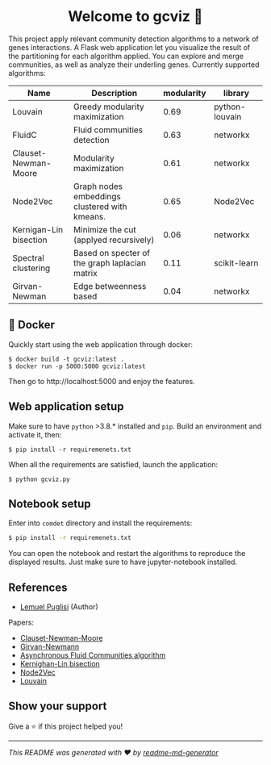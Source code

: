 <h1 align="center">Welcome to gcviz 🧬</h1>
<p>
</p>

This project apply relevant community detection algorithms to a network of genes interactions. A Flask web application let you visualize the result of the partitioning for each algorithm applied. You can explore and merge communities, as well as analyze their underling genes. Currently supported algorithms: 



| Name                   | Description                                    | modularity | library        |
| ---------------------- | ---------------------------------------------- | ---------- | -------------- |
| Louvain                | Greedy modularity maximization                 | 0.69       | python-louvain |
| FluidC                 | Fluid communities detection                    | 0.63       | networkx       |
| Clauset-Newman-Moore   | Modularity maximization                        | 0.61       | networkx       |
| Node2Vec               | Graph nodes embeddings clustered with kmeans.  | 0.65       | Node2Vec       |
| Kernigan-Lin bisection | Minimize the cut (applyed recursively)         | 0.06       | networkx       |
| Spectral clustering    | Based on specter of the graph laplacian matrix | 0.11       | scikit-learn   |
| Girvan-Newman          | Edge betweenness based                         | 0.04       | networkx       |



## 🐋 Docker 

Quickly start using the web application through docker:

```shell
$ docker build -t gcviz:latest .
$ docker run -p 5000:5000 gcviz:latest
```

Then go to http://localhost:5000 and enjoy the features. 



## Web application setup

Make sure to have `python` >3.8.* installed and `pip`. Build an environment and activate it, then: 

```shell
$ pip install -r requiremenets.txt
```

When all the requirements are satisfied, launch the application: 

```shell
$ python gcviz.py
```

 

 ## Notebook setup

Enter into `comdet` directory and install the requirements: 

```bash
$ pip install -r requiremenets.txt
```

You can open the notebook and restart the algorithms to reproduce the displayed results. Just make sure to have jupyter-notebook installed. 



## References

* [Lemuel Puglisi](https://lemuelpuglisi.github.io/) (Author)

Papers: 

* [Clauset-Newman-Moore](https://arxiv.org/abs/cond-mat/0408187)
* [Girvan-Newmann](https://www.pnas.org/content/99/12/7821)
* [Asynchronous Fluid Communities algorithm](https://arxiv.org/pdf/1703.09307.pdf)
* [Kernighan-Lin bisection](https://ieeexplore.ieee.org/document/6771089)
* [Node2Vec](https://snap.stanford.edu/node2vec/)
* [Louvain](https://arxiv.org/abs/0803.0476)



## Show your support

Give a ⭐️ if this project helped you!

***
_This README was generated with ❤️ by [readme-md-generator](https://github.com/kefranabg/readme-md-generator)_